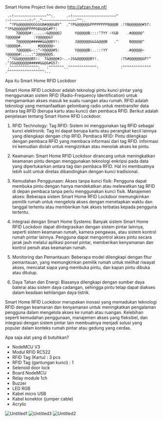 Smart Home Project
live demo http://afzan.free.nf/






                                                                                                    
                                                                                                    
     .~!~~~~~~~~~~~~~~~^^:.     .~!~~~~~~~~~~~~~~~~~~~~^ :~!~~~~~~~~!~^..^~~~~~~~~~~~~~~~~^^:.      
      ^?P&@@@@@@GGGGGB#@@@&BY^  .^?P&@@@@@&PPPPPPPPB@@@B .!YB@@@@@@#57:  ^?P&@@@@@@PPPPGB&@@&#P?:   
         7@@@@@#:.....~&@@@@@J      Y@@@@@B::::^7YY ~Y&B    .#@@@@@^        7@@@@@#      :Y@@@@@&Y  
         7@@@@@@#####&&@@BY!:       J@@@@@@&&&&@@@B   .^     B@@@@@^        !@@@@@#.       #@@@@@@~ 
         ?@@@@@&~::^~Y@@@@#5:       Y@@@@@B:..::!YY         .#@@@@@~        ?@@@@@#:....:^J@@@@@@5. 
     .^?G&@@@@@@B5!:  7&@@@@#J~..~JG&@@@@@@BY!.          :75#@@@@@@&P?^ .^JG&@@@@@@#####&&@&#G57:   
     .^^^^^^^^^^^^^:   :^^^^^^^..^^^^^^^^^^^^^:          :^^^^^^^^^^^^^ .^^^^^^^^^^^^^^^^^:..       
                                                                                                    
                                                                                                    




 Apa itu Smart Home RFID Lockdoor

Smart Home RFID Lockdoor adalah teknologi pintu kunci pintar yang menggunakan sistem RFID (Radio-Frequency Identification) untuk mengamankan akses masuk ke suatu ruangan atau rumah.
RFID adalah teknologi yang memanfaatkan gelombang radio untuk mentransfer data antara tag RFID (berupa kartu atau kunci) dan pembaca RFID. Berikut adalah penjelasan tentang Smart Home RFID Lockdoor:

1. RFID Technology: Tag RFID: Sistem ini menggunakan tag RFID sebagai kunci elektronik. Tag ini dapat berupa kartu atau perangkat kecil lainnya yang dilengkapi dengan chip RFID. Pembaca RFID: Pintu dilengkapi dengan pembaca RFID yang membaca informasi dari tag RFID. Informasi ini kemudian diolah untuk mengizinkan atau menolak akses ke pintu.

2. Keamanan: Smart Home RFID Lockdoor dirancang untuk meningkatkan keamanan pintu dengan menggunakan teknologi enkripsi pada data yang dipertukarkan antara tag dan pembaca RFID. Hal ini membuatnya lebih sulit untuk diretas dibandingkan dengan kunci tradisional.

3. Kemudahan Penggunaan: Akses tanpa kunci fisik: Pengguna dapat membuka pintu dengan hanya mendekatkan atau melewatkan tag RFID di depan pembaca tanpa perlu menggunakan kunci fisik. Manajemen akses: Beberapa sistem Smart Home RFID Lockdoor memungkinkan pemilik rumah untuk mengelola akses dengan menetapkan waktu dan tanggal tertentu atau memberikan hak akses terbatas kepada pengguna tertentu.

4. Integrasi dengan Smart Home Systems: Banyak sistem Smart Home RFID Lockdoor dapat diintegrasikan dengan sistem pintar lainnya, seperti sistem keamanan rumah, kamera pengawas, atau sistem kontrol rumah pintar lainnya. Pengguna dapat mengontrol akses pintu secara jarak jauh melalui aplikasi ponsel pintar, memberikan kenyamanan dan kontrol penuh atas keamanan rumah.

5. Monitoring dan Pemantauan: Beberapa model dilengkapi dengan fitur pemantauan, yang memungkinkan pemilik rumah untuk melihat riwayat akses, mencatat siapa yang membuka pintu, dan kapan pintu dibuka atau ditutup.

6. Daya Tahan dan Energi: Biasanya dilengkapi dengan sumber daya baterai atau sistem daya cadangan, sehingga pintu tetap dapat diakses dalam keadaan kehilangan daya listrik.

Smart Home RFID Lockdoor merupakan inovasi yang memadukan teknologi RFID dengan keamanan dan kenyamanan untuk meningkatkan pengalaman pengguna dalam mengelola akses ke rumah atau ruangan. Kelebihan seperti kemudahan penggunaan, manajemen akses yang fleksibel, dan integrasi dengan sistem pintar lain membuatnya menjadi solusi yang populer dalam konteks rumah pintar atau gedung yang cerdas.


Apa saja alat yang di butuhkan?

- NodeMCU V3
- Modul RFID RC522
- RFID Tag (Kartu) : 3 pcs
- RFID Tag (gantungan kunci) : 1
- Selenoid door lock
- Board NodeMCU
- Relay module 1ch
- Buzzer
- LED RGB
- Kabel micro USB
- Kabel konektor (jumper cable)
- Acrylic



![Untitled1](https://github.com/afzan354/smarthomerfid/assets/31302382/7f170440-a31e-4eb3-a5d4-284af9c79d90)
![Untitled3](https://github.com/afzan354/smarthomerfid/assets/31302382/cb9d488d-70b9-4676-a3d8-86e870ae0f3f)
![Untitled2](https://github.com/afzan354/smarthomerfid/assets/31302382/f602dd3f-54b5-4ee4-b062-a15b0365443d)



